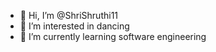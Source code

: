 - 👋 Hi, I’m @ShriShruthi11
- 👀 I’m interested in  dancing
- 🌱 I’m currently learning  software engineering
<!---
ShriShruthi11/ShriShruthi11 is a ✨ special ✨ repository because its `README.md` (this file) appears on your GitHub profile.
You can click the Preview link to take a look at your changes.
--->
